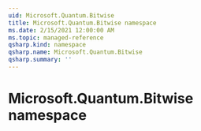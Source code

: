 ```yaml
---
uid: Microsoft.Quantum.Bitwise
title: Microsoft.Quantum.Bitwise namespace
ms.date: 2/15/2021 12:00:00 AM
ms.topic: managed-reference
qsharp.kind: namespace
qsharp.name: Microsoft.Quantum.Bitwise
qsharp.summary: ''
---
```


# Microsoft.Quantum.Bitwise namespace



